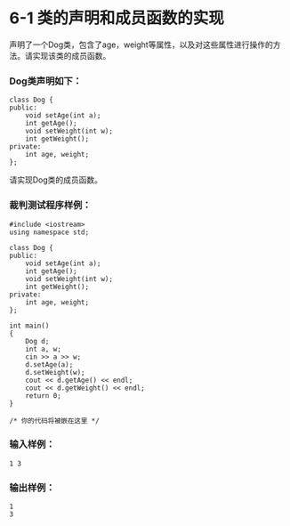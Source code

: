 # 6-1 类的声明和成员函数的实现
声明了一个Dog类，包含了age，weight等属性，以及对这些属性进行操作的方法。请实现该类的成员函数。

### Dog类声明如下：

    
    
    class Dog {
    public:
        void setAge(int a);
        int getAge();
        void setWeight(int w);
        int getWeight();
    private:
        int age, weight;
    };
    

请实现Dog类的成员函数。

### 裁判测试程序样例：

    
    
    #include <iostream>
    using namespace std;
    
    class Dog {
    public:
        void setAge(int a);
        int getAge();
        void setWeight(int w);
        int getWeight();
    private:
        int age, weight;
    };
    
    int main()
    {
        Dog d;
        int a, w;
        cin >> a >> w;
        d.setAge(a);
        d.setWeight(w);
        cout << d.getAge() << endl;
        cout << d.getWeight() << endl;
        return 0;
    }
    
    /* 你的代码将被嵌在这里 */
    

### 输入样例：

    
    
    1 3
    

### 输出样例：

    
    
    1
    3
    

